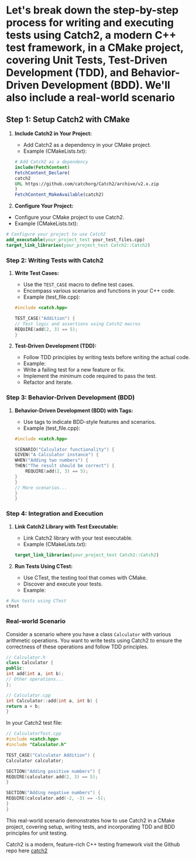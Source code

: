 # Let's break down the step-by-step process for writing and executing tests using Catch2, a modern C++ test framework, in a CMake project, covering Unit Tests, Test-Driven Development (TDD), and Behavior-Driven Development (BDD). We'll also include a real-world scenario

## Step 1: Setup Catch2 with CMake

1. **Include Catch2 in Your Project:**

   - Add Catch2 as a dependency in your CMake project.
   - Example (CMakeLists.txt):

   ```cmake
   # Add Catch2 as a dependency
   include(FetchContent)
   FetchContent_Declare(
   catch2
   URL https://github.com/catchorg/Catch2/archive/v2.x.zip
   )
   FetchContent_MakeAvailable(catch2)

   ```

2. **Configure Your Project:**

- Configure your CMake project to use Catch2.
- Example (CMakeLists.txt):

```cmake
# Configure your project to use Catch2
add_executable(your_project_test your_test_files.cpp)
target_link_libraries(your_project_test Catch2::Catch2)
```

### Step 2: Writing Tests with Catch2

1. **Write Test Cases:**

   - Use the `TEST_CASE` macro to define test cases.
   - Encompass various scenarios and functions in your C++ code.
   - Example (test_file.cpp):

   ```cpp
   #include <catch.hpp>

   TEST_CASE("Addition") {
   // Test logic and assertions using Catch2 macros
   REQUIRE(add(2, 3) == 5);
   }

2. **Test-Driven Development (TDD):**

   - Follow TDD principles by writing tests before writing the actual code.
   - Example:
   - Write a failing test for a new feature or fix.
   - Implement the minimum code required to pass the test.
   - Refactor and iterate.

### Step 3: Behavior-Driven Development (BDD)

1. **Behavior-Driven Development (BDD) with Tags:**

   - Use tags to indicate BDD-style features and scenarios.
   - Example (test_file.cpp):

   ```cpp
   #include <catch.hpp>

   SCENARIO("Calculator functionality") {
   GIVEN("A Calculator instance") {
   WHEN("Adding two numbers") {
   THEN("The result should be correct") {
       REQUIRE(add(2, 3) == 5);
   }
   }
   // More scenarios...
   }
   }
   ```

### Step 4: Integration and Execution

1. **Link Catch2 Library with Test Executable:**

   - Link Catch2 library with your test executable.
   - Example (CMakeLists.txt):

   ```cmake
   target_link_libraries(your_project_test Catch2::Catch2)

2. **Run Tests Using CTest:**

   - Use CTest, the testing tool that comes with CMake.
   - Discover and execute your tests.
   - Example:

```bash
# Run tests using CTest
ctest
```

### Real-world Scenario

Consider a scenario where you have a class `Calculator` with various arithmetic operations. You want to write tests using Catch2 to ensure the correctness of these operations and follow TDD principles.

```cpp
// Calculator.h
class Calculator {
public:
int add(int a, int b);
// Other operations...
};

// Calculator.cpp
int Calculator::add(int a, int b) {
return a + b;
}
```

In your Catch2 test file:

```cpp
// CalculatorTest.cpp
#include <catch.hpp>
#include "Calculator.h"

TEST_CASE("Calculator Addition") {
Calculator calculator;

SECTION("Adding positive numbers") {
REQUIRE(calculator.add(2, 3) == 5);
}

SECTION("Adding negative numbers") {
REQUIRE(calculator.add(-2, -3) == -5);
}
}
```

This real-world scenario demonstrates how to use Catch2 in a CMake project, covering setup, writing tests, and incorporating TDD and BDD principles for unit testing.

Catch2 is a modern, feature-rich C++ testing framework visit the Github repo here [catch2](https://github.com/catchorg/Catch2)
